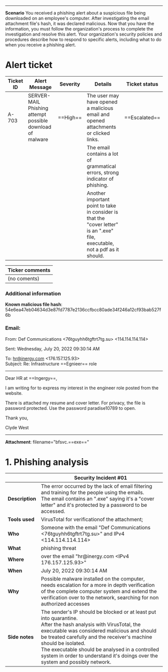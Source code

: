 ___
**Scenario**
	You received a phishing alert about a suspicious file being downloaded on an employee's computer. After investigating the email attachment file's hash, it was declared malicious. Now that you have the information, you must follow the organization's process to complete the investigation and resolve this alert.
	Your organization's security policies and procedures describe how to respond to specific alerts, including what to do when you receive a phishing alert.

# Alert ticket
| **Ticket ID** | **Alert Message**                                         | **Severity** | **Details**                                                                                                                   | **Ticket status** |
| ------------- | --------------------------------------------------------- | ------------ | ----------------------------------------------------------------------------------------------------------------------------- | ----------------- |
| A-703         | SERVER-MAIL Phishing attempt possible download of malware | ==High==     | The user may have opened a malicious email and opened attachments or clicked links.                                           | ==Escalated==     |
|               |                                                           |              | The email contains a lot of grammatical errors, strong indicator of phishing.                                                 |                   |
|               |                                                           |              | Another important point to take in consider is that the "cover letter" is an ".exe" file, executable, not a pdf as it should. |                   |

| Ticker comments |
| --------------- |
| (no coments)    |
### **Additional information**

**Known malicious file hash**: 54e6ea47eb04634d3e87fd7787e2136ccfbcc80ade34f246a12cf93bab527f6b
  
### **Email**:  
From: Def Communications <76tguyhh6tgftrt7tg.su> <114.114.114.114>

Sent: Wednesday, July 20, 2022 09:30:14 AM

To: <hr@inergy.com> <176.157.125.93>  
Subject: Re: Infrastructure ==Egnieer== role
___

Dear HR at ==Ingergy==,  
  
I am writing for to express my interest in the engineer role posted from the website.  
  
There is attached my resume and cover letter. For privacy, the file is password protected. Use the password paradise10789 to open.  
  
Thank you,
  
Clyde West
___
**Attachment**: filename="bfsvc.==exe=="

# 1. Phishing analysis

|                 | Security Incident #01                                                                                                                                                                                                                                                                                                                                                          |
| --------------- | ------------------------------------------------------------------------------------------------------------------------------------------------------------------------------------------------------------------------------------------------------------------------------------------------------------------------------------------------------------------------------ |
| **Description** | The error occurred by the lack of email filtering and training for the people using the emails.<br>The email contains an ".exe" saying it's a "cover letter" and it's protected by a password to be accessed.                                                                                                                                                                  |
| **Tools used**  | VirusTotal for verificationof the attachment;                                                                                                                                                                                                                                                                                                                                  |
| **Who**         | Someone with the email "Def Communications <76tguyhh6tgftrt7tg.su>" and IPv4 <114.114.114.114><br>                                                                                                                                                                                                                                                                             |
| **What**        | phishing threat                                                                                                                                                                                                                                                                                                                                                                |
| **Where**       | over the email "hr@inergy\.com <IPv4 176.157.125.93>"                                                                                                                                                                                                                                                                                                                          |
| **When**        | July 20, 2022 09:30:14 AM                                                                                                                                                                                                                                                                                                                                                      |
| **Why**         | Possible malware installed on the computer, needs escalation for a more in depth verification of the complete computer system and extend the verification over to the network, searching for non authorized accesses                                                                                                                                                           |
| **Side notes**  | The sender's IP should be blocked or at least put into quarantine.<br>After the hash analysis with VirusTotal, the executable was considered malicious and should be treated carefully and the receiver's machine should be isolated.<br>The executable should be analysed in a controlled system in order to understand it's doings over the system and possibly network.<br> |
